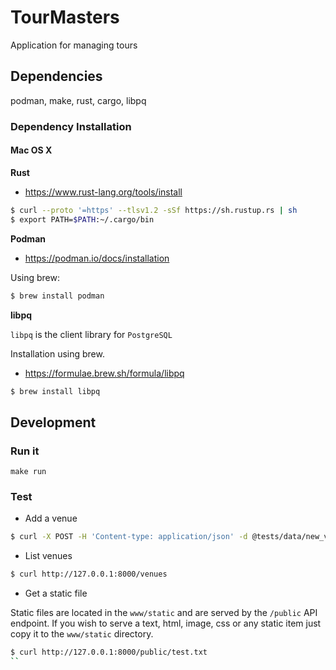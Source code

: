# TourMasters
Application for managing tours

## Dependencies

podman, make, rust, cargo, libpq

### Dependency Installation

#### Mac OS X

**Rust**

* https://www.rust-lang.org/tools/install

```bash
$ curl --proto '=https' --tlsv1.2 -sSf https://sh.rustup.rs | sh
$ export PATH=$PATH:~/.cargo/bin
```

**Podman**

* https://podman.io/docs/installation

Using brew:

```bash
$ brew install podman
```

**libpq**

`libpq` is the client library for `PostgreSQL`

Installation using brew.

* https://formulae.brew.sh/formula/libpq

```bash
$ brew install libpq
```

## Development

### Run it

```
make run
```

### Test

* Add a venue

```bash
$ curl -X POST -H 'Content-type: application/json' -d @tests/data/new_venue.json http://127.0.0.1:8000/venues/add
```

* List venues

```bash
$ curl http://127.0.0.1:8000/venues

```

* Get a static file

Static files are located in the `www/static` and are served by the `/public` API endpoint.
If you wish to serve a text, html, image, css or any static item just copy it to the `www/static` directory.

```bash
$ curl http://127.0.0.1:8000/public/test.txt
``

